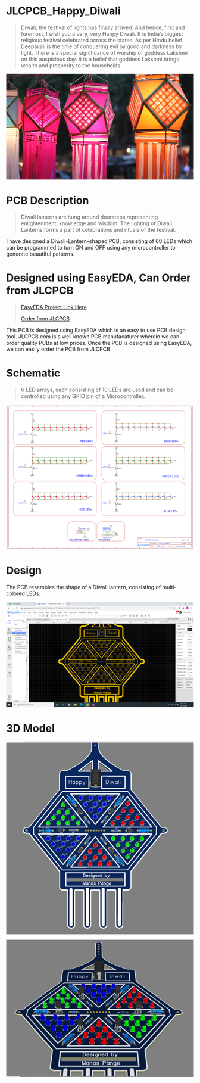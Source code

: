 # JLCPCB_Happy_Diwali


> Diwali, the festival of lights has finally arrived.
 And hence, first and foremost, I wish you a very, very Happy Diwali. 
 It is India’s biggest religious festival celebrated across the states. As per Hindu belief Deepavali is the time of conquering evil by good and darkness by light.
There is a special significance of worship of goddess Lakshmi on this auspicious day. It is a belief that goddess Lakshmi brings wealth and prosperity to the households.

<p align="center">
<img align="center" src="https://github.com/Manasmw01/JLCPCB_Happy_Diwali/blob/main/Lantern.jpg">
</p>

  
# PCB Description
>Diwali lanterns are hung around doorsteps representing enlightenment, knowledge and wisdom.
The lighting of Diwali Lanterns forms a part of celebrations and rituals of the festival.

I have designed a Diwali-Lantern-shaped PCB, consisting of 60 LEDs which can be programmed to turn ON and OFF using any microcontroller to generate beautiful patterns.

# Designed using EasyEDA, Can Order from JLCPCB
> [EasyEDA Project Link Here](https://easyeda.com/manasmw333/manas_jlcpcb)
>
> [Order from JLCPCB](https://jlcpcb.com/)

This PCB is designed using EasyEDA which is an easy to use PCB design tool.
JLCPCB.com is a well known PCB manufacaturer wherein we can order quality PCBs at low prices. Once the PCB is designed using EasyEDA, we can easily order the PCB from JLCPCB.

# Schematic

> 6 LED arrays, each consisting of 10 LEDs are used and can be controlled using any GPIO pin of a Microcontroller.

<p align="center">
<img align="center" src="https://github.com/Manasmw01/JLCPCB_Happy_Diwali/blob/main/Schematic_Manas_JLCPCB_2020-11-11_10-26-09.png">
</p>

# Design
The PCB resembles the shape of a Diwali lantern, consisting of multi-colored LEDs.

<p align="center">
<img align="center" src="https://github.com/Manasmw01/JLCPCB_Happy_Diwali/blob/main/PCB%20Shape.png">
</p>

# 3D Model
<p align="center">
<img align="center"src="https://github.com/Manasmw01/JLCPCB_Happy_Diwali/blob/main/3D%20Model_1.png">
</p>

<p align="center">
<img align="center"src="https://github.com/Manasmw01/JLCPCB_Happy_Diwali/blob/main/3D%20Model_4.png">
</p>
